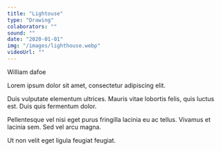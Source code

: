 ```yaml
---
title: "Lightouse"
type: "Drawing"
colaborators: ""
sound: ""
date: "2020-01-01"
img: "/images/lighthouse.webp"
videoUrl: ""
---
```


William dafoe

Lorem ipsum dolor sit amet, consectetur adipiscing elit.

Duis vulputate elementum ultrices. Mauris vitae lobortis felis, quis luctus est. Duis quis fermentum dolor. 

Pellentesque vel nisi eget purus fringilla lacinia eu ac tellus. Vivamus et lacinia sem. Sed vel arcu magna. 

Ut non velit eget ligula feugiat feugiat.